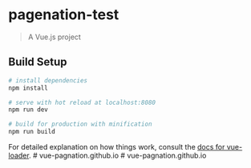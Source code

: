 # pagenation-test

> A Vue.js project

## Build Setup

``` bash
# install dependencies
npm install

# serve with hot reload at localhost:8080
npm run dev

# build for production with minification
npm run build
```

For detailed explanation on how things work, consult the [docs for vue-loader](http://vuejs.github.io/vue-loader).
#   v u e - p a g n a t i o n . g i t h u b . i o  
 #   v u e - p a g n a t i o n . g i t h u b . i o  
 